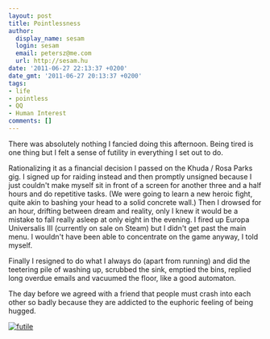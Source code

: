 ```yaml
---
layout: post
title: Pointlessness
author:
  display_name: sesam
  login: sesam
  email: petersz@me.com
  url: http://sesam.hu
date: '2011-06-27 22:13:37 +0200'
date_gmt: '2011-06-27 20:13:37 +0200'
tags:
- life
- pointless
- QQ
- Human Interest
comments: []
---
```


There was absolutely nothing I fancied doing this afternoon. Being tired is one thing but I felt a sense of futility in everything I set out to do.

Rationalizing it as a financial decision I passed on the Khuda / Rosa Parks gig. I signed up for raiding instead and then promptly unsigned because I just couldn't make myself sit in front of a screen for another three and a half hours and do repetitive tasks. (We were going to learn a new heroic fight, quite akin to bashing your head to a solid concrete wall.) Then I drowsed for an hour, drifting between dream and reality, only I knew it would be a mistake to fall really asleep at only eight in the evening. I fired up Europa Universalis III (currently on sale on Steam) but I didn't get past the main menu. I wouldn't have been able to concentrate on the game anyway, I told myself.

Finally I resigned to do what I always do (apart from running) and did the teetering pile of washing up, scrubbed the sink, emptied the bins, replied long overdue emails and vacuumed the floor, like a good automaton.

The day before we agreed with a friend that people must crash into each other so badly because they are addicted to the euphoric feeling of being hugged.

[![futile](http://farm3.static.flickr.com/2506/3921491253_fd3e1107b0_z.jpg?zz=1)](http://www.flickr.com/photos/pyxopotamus/3921491253 "futile by me and the sysop, on Flickr")
